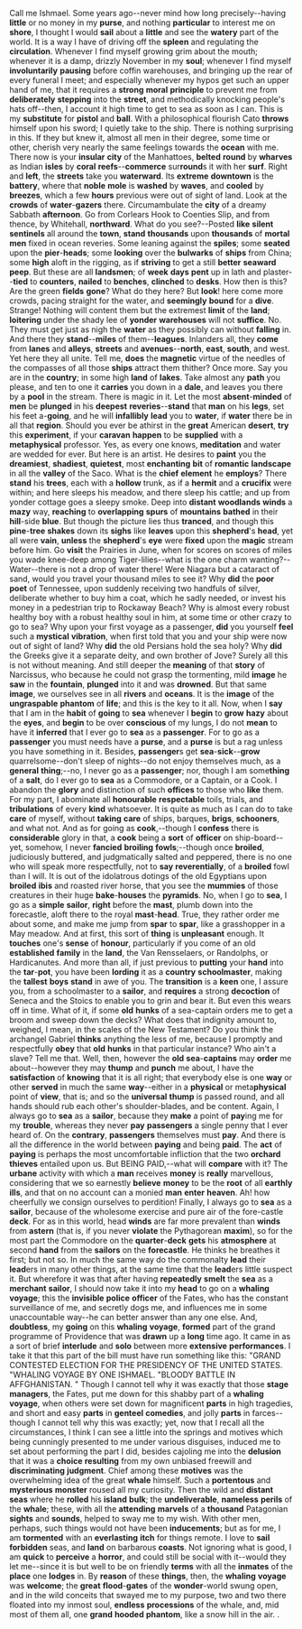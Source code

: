 Call me Ishmael.   Some years ago--never mind how long precisely--having **little** or no money in my **purse**, and nothing **particular** to interest me on **shore**, I thought I would **sail** about a **little** and see the **watery** part of the world.   It is a way I have of driving off the **spleen** and regulating the **circulation**.   Whenever I find myself growing grim about the mouth; whenever it is a damp, drizzly November in my **soul**; whenever I find myself **involuntarily** **pausing** before coffin warehouses, and bringing up the rear of every funeral I meet; and especially whenever my hypos get such an upper hand of me, that it requires a **strong** **moral** **principle** to prevent me from **deliberately** **stepping** into the **street**, and methodically knocking people's hats off--then, I account it high time to get to sea as soon as I can.   This is my **substitute** for **pistol** and **ball**.   With a philosophical flourish Cato **throws** himself upon his sword; I quietly take to the ship.   There is nothing surprising in this.   If they but knew it, almost all men in their degree, some time or other, cherish very nearly the same feelings towards the **ocean** with me.   There now is your **insular** **city** of the Manhattoes, **belted** **round** by **wharves** as Indian **isles** by **coral** **reefs**--**commerce** sur**round**s it with her **surf**.   Right and **left**, the **streets** take you **waterward**.   Its **extreme** **downtown** is the **battery**, where that **noble** **mole** is **washed** by **waves**, and **cooled** by **breezes**, which a few **hours** previous were out of sight of land.   Look at the **crowds** of **water**-**gazers** there.   Circumambulate the **city** of a dreamy Sabbath **afternoon**.   Go from Corlears Hook to Coenties Slip, and from thence, by Whitehall, **northward**.   What do you see?--Posted **like** **silent** **sentinels** all around the **town**, **stand** **thousands** upon **thousands** of **mortal** **men** fixed in ocean reveries.   Some leaning against the **spiles**; some **seated** upon the **pier**-**heads**; some **looking** over the **bulwarks** of **ships** from China; some **high** aloft in the rigging, as if **striving** to get a still **better** **seaward** **peep**.   But these are all **landsmen**; of **week** **days** **pent** up in lath and plaster--**tied** to **counters**, **nailed** to **benches**, **clinched** to **desks**.   How then is this?  Are the green **fields** **gone**?  What do they here?  But **look**! here come more crowds, pacing straight for the water, and **seemingly** **bound** for a **dive**.   Strange!  Nothing will content them but the extremest **limit** of the **land**; **loitering** under the shady lee of **yonder** **warehouses** will not **suffice**.   No.   They must get just as nigh the **water** as they possibly can without **falling** in.   And there they **stand**--**miles** of them--**leagues**.   Inlanders all, they **come** from **lanes** and **alleys**, **streets** and **avenues**--**north**, **east**, **south**, and west.   Yet here they all unite.   Tell me, **does** the **magnetic** virtue of the needles of the compasses of all those **ships** attract them thither?  Once more.   Say you are in the **country**; in some high **land** of **lakes**.  Take almost any **path** you please, and ten to one it **carries** you down in a **dale**, and leaves you there by a **pool** in the stream.   There is magic in it.   Let the most **absent**-**minded** of **men** be **plunged** in his **deepest** **reveries**--**stand** that **man** on his **legs**, set his feet a-**going**, and he will **infallibly** **lead** you to **water**, if **water** there be in all that **region**.   Should you ever be athirst in the **great** American **desert**, **try** this **experiment**, if your **caravan** **happen** to be **supplied** with a **metaphysical** professor.   Yes, as every one knows, **meditation** and water are wedded for ever.   But here is an artist.   He desires to **paint** you the **dreamiest**, **shadiest**, **quietest**, most **enchanting** **bit** of **romantic** **landscape** in all the **valley** of the Saco.   What is the **chief** **element** he **employs**?  There **stand** his **trees**, each with a **hollow** trunk, as if a **hermit** and a **crucifix** were within; and here sleeps his meadow, and there sleep his cattle; and up from yonder cottage goes a sleepy smoke.   Deep into **distant** **woodlands** **winds** a **mazy** way, **reaching** to **overlapping** **spurs** of **mountains** **bathed** in their **hill**-side **blue**.   But though the picture lies thus **tranced**, and though this **pine**-**tree** **shakes** down its **sighs** like **leaves** upon this **shepherd**'s **head**, yet all were **vain**, **unless** the **shepherd**'s **eye** were **fixed** upon the **magic** stream before him.   Go **visit** the Prairies in June, when for scores on scores of miles you wade knee-deep among Tiger-lilies--what is the one charm wanting?--Water--there is not a drop of water there!  Were Niagara but a cataract of sand, would you travel your thousand miles to see it?  Why **did** the **poor** **poet** of Tennessee, upon suddenly receiving two handfuls of silver, deliberate whether to buy him a coat, which he sadly needed, or invest his money in a pedestrian trip to Rockaway Beach?  Why is almost every robust healthy boy with a robust healthy soul in him, at some time or other crazy to go to sea?  Why upon your first voyage as a passenger, **did** you yourself **feel** such a **mystical** **vibration**, when first told that you and your ship were now out of sight of land?  Why **did** the old Persians hold the sea holy?  Why **did** the Greeks give it a separate deity, and own brother of Jove?  Surely all this is not without meaning.   And still deeper the **meaning** of that **story** of Narcissus, who because he could not grasp the tormenting, mild **image** he **saw** in the **fountain**, **plunged** into it and was **drowned**.   But that same **image**, we ourselves see in all **rivers** and **oceans**.   It is the **image** of the **ungraspable** **phantom** of **life**; and this is the key to it all.   Now, when I **say** that I am in the **habit** of **going** to **sea** whenever I **begin** to **grow** **hazy** about the **eyes**, and **begin** to be over **conscious** of my lungs, I do not **mean** to have it **inferred** that I ever go to **sea** as a **passenger**.   For to go as a **passenger** you must needs have a **purse**, and a **purse** is but a rag unless you have something in it.   Besides, **passenger**s get **sea**-**sick**--**grow** quarrelsome--don't sleep of nights--do not enjoy themselves much, as a **general** **thing**;--no, I never go as a **passenger**; nor, though I am some**thing** of a **salt**, do I ever go to **sea** as a Commodore, or a Captain, or a Cook.   I abandon the **glory** and distinction of such **offices** to those who **like** them.   For my part, I abominate all **honourable** **respectable** toils, trials, and **tribulations** of every **kind** whatsoever.   It is quite as much as I can do to take **care** of myself, without **taking** **care** of ships, barques, **brigs**, **schooners**, and what not.   And as for going as **cook**,--though I **confess** there is **considerable** glory in that, a **cook** being a **sort** of **officer** on ship-board--yet, somehow, I never **fancied** **broiling** **fowls**;--though once **broiled**, judiciously buttered, and judgmatically salted and peppered, there is no one who will speak more respectfully, not to **say** **reverentially**, of a **broiled** fowl than I will.   It is out of the idolatrous dotings of the old Egyptians upon **broiled** **ibis** and roasted river horse, that you see the **mummies** of those creatures in their huge **bake**-**houses** the **pyramids**.   No, when I go to **sea**, I go as a **simple** **sailor**, **right** before the **mast**, plumb down into the forecastle, aloft there to the royal **mast**-**head**.  True, they rather order me about some, and make me jump from **spar** to **spar**, like a grasshopper in a May meadow.   And at first, this sort of **thing** is **unpleasant** enough.   It **touches** one's **sense** of **honour**, particularly if you come of an old **established** **family** in the **land**, the Van Rensselaers, or Randolphs, or Hardicanutes.   And more than all, if just previous to **putting** your **hand** into the **tar**-**pot**, you have been **lording** it as a **country** **schoolmaster**, making the **tallest** **boys** **stand** in awe of you.   The **transition** is a **keen** one, I assure you, from a schoolmaster to a **sailor**, and **requires** a strong **decoction** of Seneca and the Stoics to enable you to grin and bear it.   But even this wears off in time.   What of it, if some **old** **hunks** of a sea-captain orders me to get a broom and sweep down the decks?  What does that indignity amount to, weighed, I mean, in the scales of the New Testament?  Do you think the archangel Gabriel **thinks** anything the less of me, because I promptly and respectfully **obey** that **old** **hunks** in that particular instance?  Who ain't a slave?  Tell me that.   Well, then, however the **old** **sea**-**captains** may **order** me about--however they may **thump** and **punch** me about, I have the **satisfaction** of **knowing** that it is all right; that everybody else is one **way** or other **served** in much the same **way**--either in a **physical** or meta**physical** point of **view**, that is; and so the **universal** **thump** is passed round, and all hands should rub each other's shoulder-blades, and be content.   Again, I always go to **sea** as a **sailor**, because they **make** a point of **pay**ing me for my **trouble**, whereas they never **pay** **passengers** a single penny that I ever heard of.   On the **contrary**, **passengers** themselves must **pay**.   And there is all the difference in the world between **paying** and being **paid**.   The **act** of **paying** is perhaps the most uncomfortable infliction that the two **orchard** **thieves** entailed upon us.   But BEING PAID,--what will **compare** with it?  The **urbane** activity with which a **man** receives **money** is **really** marvellous, considering that we so earnestly **believe** **money** to be the **root** of all **earthly** **ills**, and that on no account can a monied **man** **enter** **heaven**.   Ah! how cheerfully we consign ourselves to perdition!  Finally, I always go to **sea** as a **sailor**, because of the wholesome exercise and pure air of the fore-castle **deck**.   For as in this world, head **winds** are far more prevalent than **winds** from **astern** (that is, if you never **violate** the Pythagorean **maxim**), so for the most part the Commodore on the **quarter**-**deck** **gets** his **atmosphere** at second **hand** from the **sailors** on the **forecastle**.   He thinks he breathes it first; but not so.   In much the same way do the commonalty **lead** their **lead**ers in many other things, at the same time that the **lead**ers little suspect it.   But wherefore it was that after having **repeatedly** **smelt** the **sea** as a **merchant** **sailor**, I should now take it into my **head** to go on a **whaling** **voyage**; this the **invisible** **police** **officer** of the Fates, who has the constant surveillance of me, and secretly dogs me, and influences me in some unaccountable way--he can better answer than any one else.   And, **doubtless**, my **going** on this **whaling** **voyage**, **formed** part of the grand programme of Providence that was **drawn** up a **long** time ago.   It came in as a sort of brief **interlude** and **solo** between more **extensive** **performances**.   I take it that this part of the bill must have run something like this:   "GRAND CONTESTED ELECTION FOR THE PRESIDENCY OF THE UNITED STATES.  "WHALING VOYAGE BY ONE ISHMAEL.  "BLOODY BATTLE IN AFFGHANISTAN. "   Though I cannot tell why it was exactly that those **stage** **managers**, the Fates, put me down for this shabby part of a **whaling** **voyage**, when others were set down for magnificent **parts** in high tragedies, and short and easy **parts** in **genteel** **comedies**, and jolly **parts** in farces--though I cannot tell why this was exactly; yet, now that I recall all the circumstances, I think I can see a little into the springs and motives which being cunningly presented to me under various disguises, induced me to set about performing the part I did, besides cajoling me into the **delusion** that it was a **choice** **resulting** from my own unbiased freewill and **discriminating** **judgment**.   Chief among these **motives** was the overwhelming idea of the great **whale** himself.   Such a **portentous** and **mysterious** **monster** roused all my curiosity.   Then the wild and **distant** **seas** where he **rolled** his **island** **bulk**; the **undeliverable**, **nameless** **perils** of the **whale**; these, with all the **attending** **marvels** of a **thousand** Patagonian **sights** and **sounds**, helped to sway me to my wish.   With other men, perhaps, such things would not have been **inducements**; but as for me, I am **tormented** with an **everlasting** **itch** for things remote.   I love to **sail** **forbidden** seas, and **land** on barbarous **coasts**.   Not ignoring what is good, I am **quick** to **perceive** a **horror**, and could still be social with it--would they let me--since it is but well to be on friendly **terms** with all the **inmates** of the **place** one **lodges** in.   By **reason** of these **things**, then, the **whaling** **voyage** was **welcome**; the **great** **flood**-**gates** of the **wonder**-world swung open, and in the wild conceits that swayed me to my purpose, two and two there floated into my inmost soul, **endless** **processions** of the whale, and, mid most of them all, one **grand** **hooded** **phantom**, like a snow hill in the air.  . 